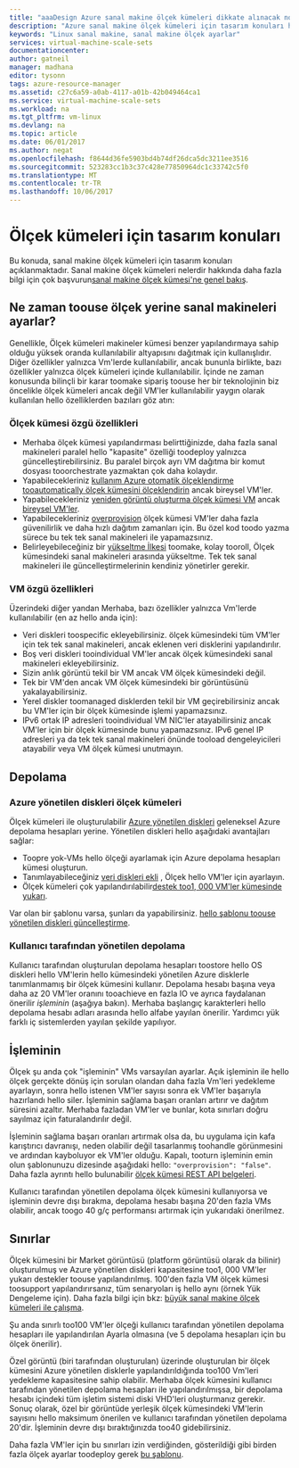 ```yaml
---
title: "aaaDesign Azure sanal makine ölçek kümeleri dikkate alınacak noktalar | Microsoft Docs"
description: "Azure sanal makine ölçek kümeleri için tasarım konuları hakkında bilgi edinin"
keywords: "Linux sanal makine, sanal makine ölçek ayarlar"
services: virtual-machine-scale-sets
documentationcenter: 
author: gatneil
manager: madhana
editor: tysonn
tags: azure-resource-manager
ms.assetid: c27c6a59-a0ab-4117-a01b-42b049464ca1
ms.service: virtual-machine-scale-sets
ms.workload: na
ms.tgt_pltfrm: vm-linux
ms.devlang: na
ms.topic: article
ms.date: 06/01/2017
ms.author: negat
ms.openlocfilehash: f8644d36fe5903bd4b74df26dca5dc3211ee3516
ms.sourcegitcommit: 523283cc1b3c37c428e77850964dc1c33742c5f0
ms.translationtype: MT
ms.contentlocale: tr-TR
ms.lasthandoff: 10/06/2017
---
```

# <a name="design-considerations-for-scale-sets"></a>Ölçek kümeleri için tasarım konuları
Bu konuda, sanal makine ölçek kümeleri için tasarım konuları açıklanmaktadır. Sanal makine ölçek kümeleri nelerdir hakkında daha fazla bilgi için çok başvurun[sanal makine ölçek kümesi'ne genel bakış](virtual-machine-scale-sets-overview.md).

## <a name="when-toouse-scale-sets-instead-of-virtual-machines"></a>Ne zaman toouse ölçek yerine sanal makineleri ayarlar?
Genellikle, Ölçek kümeleri makineler kümesi benzer yapılandırmaya sahip olduğu yüksek oranda kullanılabilir altyapısını dağıtmak için kullanışlıdır. Diğer özellikler yalnızca Vm'lerde kullanılabilir, ancak bununla birlikte, bazı özellikler yalnızca ölçek kümeleri içinde kullanılabilir. İçinde ne zaman konusunda bilinçli bir karar toomake sipariş toouse her bir teknolojinin biz öncelikle ölçek kümeleri ancak değil VM'ler kullanılabilir yaygın olarak kullanılan hello özelliklerden bazıları göz atın:

### <a name="scale-set-specific-features"></a>Ölçek kümesi özgü özellikleri

- Merhaba ölçek kümesi yapılandırması belirttiğinizde, daha fazla sanal makineleri paralel hello "kapasite" özelliği toodeploy yalnızca güncelleştirebilirsiniz. Bu paralel birçok ayrı VM dağıtma bir komut dosyası tooorchestrate yazmaktan çok daha kolaydır.
- Yapabilecekleriniz [kullanım Azure otomatik ölçeklendirme tooautomatically ölçek kümesini ölçeklendirin](./virtual-machine-scale-sets-autoscale-overview.md) ancak bireysel VM'ler.
- Yapabilecekleriniz [yeniden görüntü oluşturma ölçek kümesi VM](https://docs.microsoft.com/rest/api/virtualmachinescalesets/manage-a-vm) ancak [bireysel VM'ler](https://docs.microsoft.com/rest/api/compute/virtualmachines).
- Yapabilecekleriniz [overprovision](./virtual-machine-scale-sets-design-overview.md) ölçek kümesi VM'ler daha fazla güvenilirlik ve daha hızlı dağıtım zamanları için. Bu özel kod toodo yazma sürece bu tek tek sanal makineleri ile yapamazsınız.
- Belirleyebileceğiniz bir [yükseltme İlkesi](./virtual-machine-scale-sets-upgrade-scale-set.md) toomake, kolay tooroll, Ölçek kümesindeki sanal makineleri arasında yükseltme. Tek tek sanal makineleri ile güncelleştirmelerinin kendiniz yönetirler gerekir.

### <a name="vm-specific-features"></a>VM özgü özellikleri

Üzerindeki diğer yandan Merhaba, bazı özellikler yalnızca Vm'lerde kullanılabilir (en az hello anda için):

- Veri diskleri toospecific ekleyebilirsiniz. ölçek kümesindeki tüm VM'ler için tek tek sanal makineleri, ancak eklenen veri disklerini yapılandırılır.
- Boş veri diskleri tooindividual VM'ler ancak ölçek kümesindeki sanal makineleri ekleyebilirsiniz.
- Sizin anlık görüntü tekil bir VM ancak VM ölçek kümesindeki değil.
- Tek bir VM'den ancak VM ölçek kümesindeki bir görüntüsünü yakalayabilirsiniz.
- Yerel diskler toomanaged disklerden tekil bir VM geçirebilirsiniz ancak bu VM'ler için bir ölçek kümesinde işlemi yapamazsınız.
- IPv6 ortak IP adresleri tooindividual VM NIC'ler atayabilirsiniz ancak VM'ler için bir ölçek kümesinde bunu yapamazsınız. IPv6 genel IP adresleri ya da tek tek sanal makineleri önünde tooload dengeleyicileri atayabilir veya VM ölçek kümesi unutmayın.

## <a name="storage"></a>Depolama

### <a name="scale-sets-with-azure-managed-disks"></a>Azure yönetilen diskleri ölçek kümeleri
Ölçek kümeleri ile oluşturulabilir [Azure yönetilen diskleri](../virtual-machines/windows/managed-disks-overview.md) geleneksel Azure depolama hesapları yerine. Yönetilen diskleri hello aşağıdaki avantajları sağlar:
- Toopre yok-VMs hello ölçeği ayarlamak için Azure depolama hesapları kümesi oluşturun.
- Tanımlayabileceğiniz [veri diskleri ekli](virtual-machine-scale-sets-attached-disks.md) , Ölçek hello VM'ler için ayarlayın.
- Ölçek kümeleri çok yapılandırılabilir[destek too1, 000 VM'ler kümesinde yukarı](virtual-machine-scale-sets-placement-groups.md). 

Var olan bir şablonu varsa, şunları da yapabilirsiniz. [hello şablonu toouse yönetilen diskleri güncelleştirme](virtual-machine-scale-sets-convert-template-to-md.md).

### <a name="user-managed-storage"></a>Kullanıcı tarafından yönetilen depolama
Kullanıcı tarafından oluşturulan depolama hesapları toostore hello OS diskleri hello VM'lerin hello kümesindeki yönetilen Azure disklerle tanımlanmamış bir ölçek kümesini kullanır. Depolama hesabı başına veya daha az 20 VM'ler oranını tooachieve en fazla IO ve ayrıca faydalanan önerilir _işleminin_ (aşağıya bakın). Merhaba başlangıç karakterleri hello depolama hesabı adları arasında hello alfabe yayılan önerilir. Yardımcı yük farklı iç sistemlerden yayılan şekilde yapılıyor. 


## <a name="overprovisioning"></a>İşleminin
Ölçek şu anda çok "işleminin" VMs varsayılan ayarlar. Açık işleminin ile hello ölçek gerçekte dönüş için sorulan olandan daha fazla Vm'leri yedekleme ayarlayın, sonra hello istenen VM'ler sayısı sonra ek VM'ler başarıyla hazırlandı hello siler. İşleminin sağlama başarı oranları artırır ve dağıtım süresini azaltır. Merhaba fazladan VM'ler ve bunlar, kota sınırları doğru sayılmaz için faturalandırılır değil.

İşleminin sağlama başarı oranları artırmak olsa da, bu uygulama için kafa karıştırıcı davranışı, neden olabilir değil tasarlanmış toohandle görünmesini ve ardından kayboluyor ek VM'ler olduğu. Kapalı, tooturn işleminin emin olun şablonunuzu dizesinde aşağıdaki hello: `"overprovision": "false"`. Daha fazla ayrıntı hello bulunabilir [ölçek kümesi REST API belgeleri](/rest/api/virtualmachinescalesets/create-or-update-a-set).

Kullanıcı tarafından yönetilen depolama ölçek kümesini kullanıyorsa ve işleminin devre dışı bırakma, depolama hesabı başına 20'den fazla VMs olabilir, ancak toogo 40 g/ç performansı artırmak için yukarıdaki önerilmez. 

## <a name="limits"></a>Sınırlar
Ölçek kümesini bir Market görüntüsü (platform görüntüsü olarak da bilinir) oluşturulmuş ve Azure yönetilen diskleri kapasitesine too1, 000 VM'ler yukarı destekler toouse yapılandırılmış. 100'den fazla VM ölçek kümesi toosupport yapılandırırsanız, tüm senaryoları iş hello aynı (örnek Yük Dengeleme için). Daha fazla bilgi için bkz: [büyük sanal makine ölçek kümeleri ile çalışma](virtual-machine-scale-sets-placement-groups.md). 

Şu anda sınırlı too100 VM'ler ölçeği kullanıcı tarafından yönetilen depolama hesapları ile yapılandırılan Ayarla olmasına (ve 5 depolama hesapları için bu ölçek önerilir).

Özel görüntü (biri tarafından oluşturulan) üzerinde oluşturulan bir ölçek kümesini Azure yönetilen disklerle yapılandırıldığında too100 Vm'leri yedekleme kapasitesine sahip olabilir. Merhaba ölçek kümesini kullanıcı tarafından yönetilen depolama hesapları ile yapılandırılmışsa, bir depolama hesabı içindeki tüm işletim sistemi diski VHD'leri oluşturmanız gerekir. Sonuç olarak, özel bir görüntüde yerleşik ölçek kümesindeki VM'lerin sayısını hello maksimum önerilen ve kullanıcı tarafından yönetilen depolama 20'dir. İşleminin devre dışı bıraktığınızda too40 gidebilirsiniz.

Daha fazla VM'ler için bu sınırları izin verdiğinden, gösterildiği gibi birden fazla ölçek ayarlar toodeploy gerek [bu şablonu](https://github.com/Azure/azure-quickstart-templates/tree/master/301-custom-images-at-scale).

